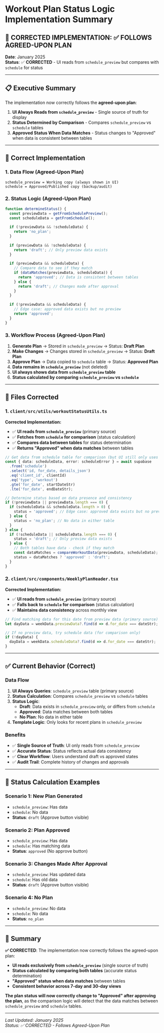 # Workout Plan Status Logic Implementation Summary

## 🎯 **CORRECTED IMPLEMENTATION: ✅ FOLLOWS AGREED-UPON PLAN**

**Date**: January 2025  
**Status**: ✅ **CORRECTED** - UI reads from `schedule_preview` but compares with `schedule` for status

---

## 📋 **Executive Summary**

The implementation now correctly follows the **agreed-upon plan**:

1. **UI Always Reads from `schedule_preview`** - Single source of truth for display
2. **Status Determined by Comparison** - Compares `schedule_preview` vs `schedule` tables
3. **Approved Status When Data Matches** - Status changes to "Approved" when data is consistent between tables

---

## 🔧 **Correct Implementation**

### **1. Data Flow (Agreed-Upon Plan)**

```
schedule_preview = Working copy (always shown in UI)
schedule = Approved/Published copy (backup/audit)
```

### **2. Status Logic (Agreed-Upon Plan)**

```typescript
function determineStatus() {
  const previewData = getFromSchedulePreview();
  const scheduleData = getFromSchedule();
  
  if (!previewData && !scheduleData) {
    return 'no_plan';
  }
  
  if (previewData && !scheduleData) {
    return 'draft'; // Only preview data exists
  }
  
  if (previewData && scheduleData) {
    // Compare data to see if they match
    if (dataMatches(previewData, scheduleData)) {
      return 'approved'; // Data is consistent between tables
    } else {
      return 'draft'; // Changes made after approval
    }
  }
  
  if (!previewData && scheduleData) {
    // Edge case: approved data exists but no preview
    return 'approved';
  }
}
```

### **3. Workflow Process (Agreed-Upon Plan)**

1. **Generate Plan** → Stored in `schedule_preview` → Status: **Draft Plan**
2. **Make Changes** → Changes stored in `schedule_preview` → Status: **Draft Plan**  
3. **Approve Plan** → Data copied to `schedule` table → Status: **Approved Plan**
4. **Data remains in `schedule_preview`** (not deleted)
5. **UI always shows data from `schedule_preview` table**
6. **Status calculated by comparing `schedule_preview` vs `schedule`**

---

## 🔧 **Files Corrected**

### **1. `client/src/utils/workoutStatusUtils.ts`**

**Corrected Implementation:**
- ✅ **UI reads from `schedule_preview`** (primary source)
- ✅ **Fetches from `schedule` for comparison** (status calculation)
- ✅ **Compares data between tables** for status determination
- ✅ **Returns "Approved" when data matches** between tables

```typescript
// Get data from schedule table for comparison (but UI still only uses schedule_preview)
const { data: scheduleData, error: scheduleError } = await supabase
  .from('schedule')
  .select('id, for_date, details_json')
  .eq('client_id', clientId)
  .eq('type', 'workout')
  .gte('for_date', startDateStr)
  .lte('for_date', endDateStr);

// Determine status based on data presence and consistency
if (!previewData || previewData.length === 0) {
  if (scheduleData && scheduleData.length > 0) {
    status = 'approved'; // Edge case: approved data exists but no preview
  } else {
    status = 'no_plan'; // No data in either table
  }
} else {
  if (!scheduleData || scheduleData.length === 0) {
    status = 'draft'; // Only preview data exists
  } else {
    // Both tables have data - check if they match
    const dataMatches = compareWorkoutData(previewData, scheduleData);
    status = dataMatches ? 'approved' : 'draft';
  }
}
```

### **2. `client/src/components/WeeklyPlanHeader.tsx`**

**Corrected Implementation:**
- ✅ **UI reads from `schedule_preview`** (primary source)
- ✅ **Falls back to `schedule` for comparison** (status calculation)
- ✅ **Maintains data consistency** across monthly view

```typescript
// Find matching data for this date from preview data (primary source)
let dayData = weekData.previewData?.find(d => d.for_date === dateStr);

// If no preview data, try schedule data (for comparison only)
if (!dayData) {
  dayData = weekData.scheduleData?.find(d => d.for_date === dateStr);
}
```

---

## ✅ **Current Behavior (Correct)**

### **Data Flow**
1. **UI Always Queries**: `schedule_preview` table (primary source)
2. **Status Calculation**: Compares `schedule_preview` vs `schedule` tables
3. **Status Logic**: 
   - **Draft**: Data exists in `schedule_preview` only, or differs from `schedule`
   - **Approved**: Data matches between both tables
   - **No Plan**: No data in either table
4. **Template Logic**: Only looks for recent plans in `schedule_preview`

### **Benefits**
- ✅ **Single Source of Truth**: UI only reads from `schedule_preview`
- ✅ **Accurate Status**: Status reflects actual data consistency
- ✅ **Clear Workflow**: Users understand draft vs approved states
- ✅ **Audit Trail**: Complete history of changes and approvals

---

## 🎯 **Status Calculation Examples**

### **Scenario 1: New Plan Generated**
- `schedule_preview`: Has data
- `schedule`: No data
- **Status**: `draft` (Approve button visible)

### **Scenario 2: Plan Approved**
- `schedule_preview`: Has data
- `schedule`: Has matching data
- **Status**: `approved` (No approve button)

### **Scenario 3: Changes Made After Approval**
- `schedule_preview`: Has updated data
- `schedule`: Has old data
- **Status**: `draft` (Approve button visible)

### **Scenario 4: No Plan**
- `schedule_preview`: No data
- `schedule`: No data
- **Status**: `no_plan`

---

## 📝 **Summary**

**✅ CORRECTED**: The implementation now correctly follows the agreed-upon plan:

- **UI reads exclusively from `schedule_preview`** (single source of truth)
- **Status calculated by comparing both tables** (accurate status determination)
- **"Approved" status when data matches** between tables
- **Consistent behavior across 7-day and 30-day views**

**The plan status will now correctly change to "Approved" after approving the plan**, as the comparison logic will detect that the data matches between `schedule_preview` and `schedule` tables.

---

*Last Updated: January 2025*  
*Status: ✅ CORRECTED - Follows Agreed-Upon Plan*
